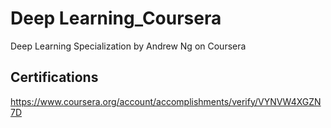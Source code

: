 # Deep Learning_Coursera
Deep Learning Specialization by Andrew Ng on Coursera

## Certifications
https://www.coursera.org/account/accomplishments/verify/VYNVW4XGZN7D
